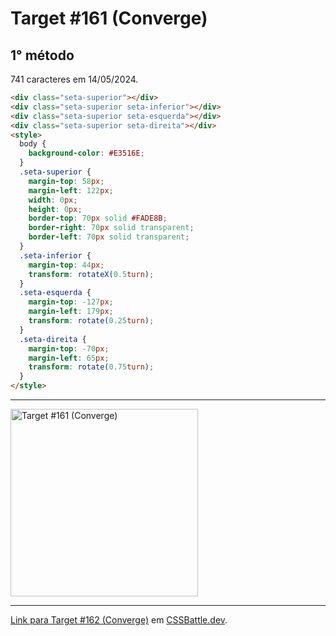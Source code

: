 # Target #161 (Converge)

## 1° método

741 caracteres em 14/05/2024.

```HTML
<div class="seta-superior"></div>
<div class="seta-superior seta-inferior"></div>
<div class="seta-superior seta-esquerda"></div>
<div class="seta-superior seta-direita"></div>
<style>
  body {
    background-color: #E3516E;
  }
  .seta-superior {
    margin-top: 58px;
    margin-left: 122px;
    width: 0px;
    height: 0px;
    border-top: 70px solid #FADE8B;
    border-right: 70px solid transparent;
    border-left: 70px solid transparent;
  }
  .seta-inferior {
    margin-top: 44px;
    transform: rotateX(0.5turn);
  }
  .seta-esquerda {
    margin-top: -127px;
    margin-left: 179px;
    transform: rotate(0.25turn);
  }
  .seta-direita {
    margin-top: -70px;
    margin-left: 65px;
    transform: rotate(0.75turn);
  }
</style>
```

---
<img src="https://cssbattle.dev/targets/161.png" title="Target #161 (Converge)" width="300px">

---

[Link para Target #162 (Converge)](https://cssbattle.dev/play/161) em [CSSBattle.dev](https://cssbattle.dev/).
